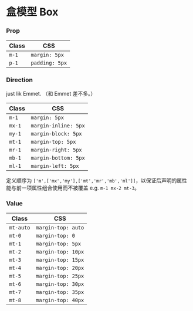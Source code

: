# 盒模型 Box

### Prop

| Class | CSS            |
| ----- | -------------- |
| `m-1` | `margin: 5px`  |
| `p-1` | `padding: 5px` |

### Direction

just lik Emmet. （和 Emmet 差不多。）

| Class  | CSS                  |
| ------ | -------------------- |
| `m-1`  | `margin: 5px`        |
| `mx-1` | `margin-inline: 5px` |
| `my-1` | `margin-block: 5px`  |
| `mt-1` | `margin-top: 5px`    |
| `mr-1` | `margin-right: 5px`  |
| `mb-1` | `margin-bottom: 5px` |
| `ml-1` | `margin-left: 5px`   |

定义顺序为 `['m',['mx','my'],['mt','mr','mb','ml']]`，以保证后声明的属性能与前一项属性组合使用而不被覆盖 e.g. `m-1 mx-2 mt-3`。

### Value

| Class     | CSS                |
| --------- | ------------------ |
| `mt-auto` | `margin-top: auto` |
| `mt-0`    | `margin-top: 0`    |
| `mt-1`    | `margin-top: 5px`  |
| `mt-2`    | `margin-top: 10px` |
| `mt-3`    | `margin-top: 15px` |
| `mt-4`    | `margin-top: 20px` |
| `mt-5`    | `margin-top: 25px` |
| `mt-6`    | `margin-top: 30px` |
| `mt-7`    | `margin-top: 35px` |
| `mt-8`    | `margin-top: 40px` |
